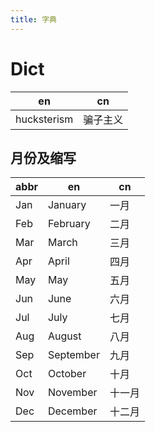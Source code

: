```yaml
---
title: 字典
---
```


# Dict

| en          | cn       |
| ----------- | -------- |
| hucksterism | 骗子主义 |

## 月份及缩写

| abbr | en        | cn     |
| ---- | --------- | ------ |
| Jan  | January   | 一月   |
| Feb  | February  | 二月   |
| Mar  | March     | 三月   |
| Apr  | April     | 四月   |
| May  | May       | 五月   |
| Jun  | June      | 六月   |
| Jul  | July      | 七月   |
| Aug  | August    | 八月   |
| Sep  | September | 九月   |
| Oct  | October   | 十月   |
| Nov  | November  | 十一月 |
| Dec  | December  | 十二月 |
